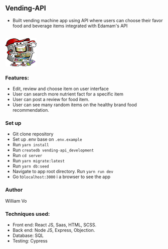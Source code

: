  ## Vending-API
- Built vending machine app using API where users can choose their favor food and beverage items integrated with Edamam's API
<br/>
<img src="vending.jpg" height="90" width="100">
<br/>

### Features:
- Edit, review and choose item on user interface
- User can search more nutrient fact for a specific item
- User can post a review for food item.
- User can see many random items on the healthy brand food recommendation.

### Set up
- Git clone repository
- Set up .env base on `.env.example`
- Run `yarn install`
- Run `createdb vending-api_development`
- Run `cd server`
- Run `yarn migrate:latest`
- Run `yarn db:seed`
- Navigate to app root directory. Run `yarn run dev`
- Go to`localhost:3000` i a browser to see the app

### Author
William Vo

### Techniques used:
- Front end: React JS, Saas, HTML, SCSS.
- Back end: Node JS, Express, Objection.
- Database: SQL
- Testing: Cypress
